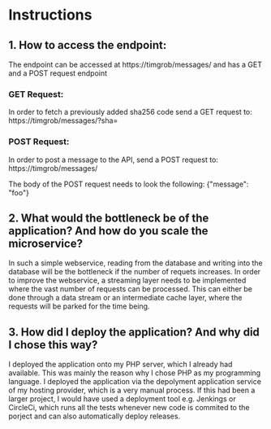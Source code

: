 # Instructions

## 1. How to access the endpoint:
The endpoint can be accessed at https://timgrob/messages/ and has a GET and a POST request endpoint

### GET Request:
In order to fetch a previously added sha256 code send a GET request to:
https://timgrob/messages/?sha=<SHA256>

### POST Request:
In order to post a message to the API, send a POST request to:
https://timgrob/messages/

The body of the POST request needs to look the following:
{"message": "foo"}


## 2. What would the bottleneck be of the application? And how do you scale the microservice? 
In such a simple webservice, reading from the database and writing into the database will be the bottleneck if the number of
requets increases. In order to improve the webservice, a streaming layer needs to be implemented where the vast number of
requests can be processed. This can either be done through a data stream or an intermediate cache layer, where the requests 
will be parked for the time being. 


## 3. How did I deploy the application? And why did I chose this way?
I deployed the application onto my PHP server, which I already had available. This was mainly the reason why I chose PHP as
my programming language. I deployed the application via the depolyment application service of my hosting provider, which is a
very manual process. 
If this had been a larger project, I would have used a deployment tool e.g. Jenkings or CircleCi, which runs all the tests 
whenever new code is commited to the porject and can also automatically deploy releases. 
